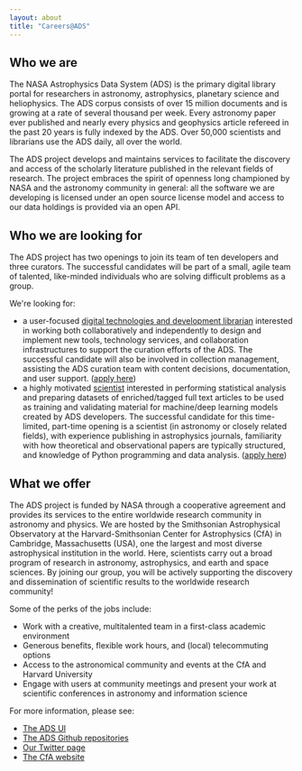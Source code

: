 ```yaml
---
layout: about
title: "Careers@ADS"
---
```


## Who we are

The NASA Astrophysics Data System (ADS) is the primary digital library portal for researchers in astronomy, astrophysics, planetary science and heliophysics. The ADS corpus consists of over 15 million documents and is growing at a rate of several thousand per week. Every astronomy paper ever published and nearly every physics and geophysics article refereed in the past 20 years is fully indexed by the ADS. Over 50,000 scientists and librarians use the ADS daily, all over the world.

The ADS project develops and maintains services to facilitate the discovery and access of the scholarly literature published in the relevant fields of research.  The project embraces the spirit of openness long championed by NASA and the astronomy community in general: all the software we are developing is licensed under an open source license model and access to our data holdings is provided via an open API.

## Who we are looking for 

The ADS project has two openings to join its team of ten developers and three curators. The successful candidates will be part of a small, agile team of talented, like-minded individuals who are solving difficult problems as a group.

We're looking for:

* a user-focused [digital technologies and development librarian](https://www.cfa.harvard.edu/opportunities/sao-employment-opportunities/posting-21-14) interested in working both collaboratively and independently to design and implement new tools, technology services, and collaboration infrastructures to support the curation efforts of the ADS. The successful candidate will also be involved in collection management, assisting the ADS curation team with content decisions, documentation, and user support. ([apply here](https://www.usajobs.gov/GetJob/ViewDetails/599940000))
 * a highly motivated [scientist](https://pweb.cfa.harvard.edu/opportunities/sao-employment-opportunities/posting-21-13) interested in performing statistical analysis and preparing datasets of enriched/tagged full text articles to be used as training and validating material for machine/deep learning models created by ADS developers. The successful candidate for this time-limited, part-time opening is a scientist (in astronomy or closely related fields), with experience publishing in astrophysics journals, familiarity with how theoretical and observational papers are typically structured, and knowledge of Python programming and data analysis. ([apply here](https://www.usajobs.gov/GetJob/ViewDetails/597834300))

## What we offer

The ADS project is funded by NASA through a cooperative agreement and provides its services to the entire worldwide research community in astronomy and physics. We are hosted by the Smithsonian Astrophysical Observatory at the Harvard-Smithsonian Center for Astrophysics (CfA) in Cambridge, Massachusetts (USA), one the largest and most diverse astrophysical institution in the world. Here, scientists carry out a broad program of research in astronomy, astrophysics, and earth and space sciences. By joining our group, you will be actively supporting the discovery and dissemination of scientific results to the worldwide research community!

Some of the perks of the jobs include:

  * Work with a creative, multitalented team in a first-class academic environment
  * Generous benefits, flexible work hours, and (local) telecommuting options
  * Access to the astronomical community and events at the CfA and Harvard University
  * Engage with users at community meetings and present your work at scientific conferences in astronomy and information science

For more information, please see:

  * [The ADS UI](https://ui.adsabs.harvard.edu)
  * [The ADS Github repositories](https://github.com/adsabs)
  * [Our Twitter page](https://twitter.com/adsabs)
  * [The CfA website](https://www.cfa.harvard.edu/)


